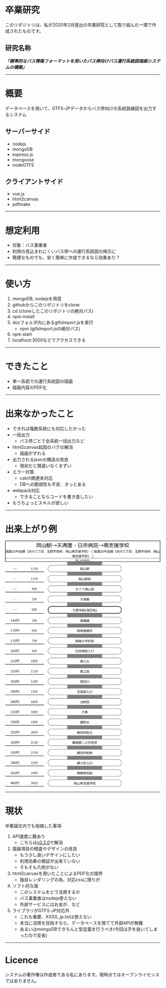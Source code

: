
# 卒業研究
このリポジトリは、私が2020年2月提出の卒業研究として取り組んだ一環で作成されたものです。

## 研究名称
***「標準的なバス情報フォーマットを用いたバス停向けバス運行系統図描画システムの構築」***

---------------------------------------------

# 概要
データベースを用いて、GTFS-JPデータからバス停向けの系統路線図を出力するシステム

## サーバーサイド
- nodejs
- mongoDB
- express.js
- mongoose
- nodeGTFS

## クライアントサイド
- vue.js
- html2canvas
- pdfmake

---------------------------------------------
# 想定利用
- 対象：バス事業者
- 利用の見込まれにくいバス停への運行系統図の掲示に
- 簡便なものでも、安く簡単に作成できるなら効果あり？

---------------------------------------------
# 使い方
1. mongoDB, nodejsを用意
1. githubからこのリポジトリをclone
1. cd (cloneしたこのリポジトリの絶対パス)
1. npm install
1. docフォルダ内にあるgtfsImport.jsを実行
    - npm (gtfsImport.jsの絶対パス)
1. npm start
1. localhost:3000などでアクセスできる

---------------------------------------------

# できたこと
- 単一系統での運行系統図の描画
- 描画内容のPDF化

---------------------------------------------

# 出来なかったこと
- できれば複数系統にも対応したかった
- 一括出力
    - バス停ごとで全系統一括出力など
- html2canvas起因のバグの解消
    - 描画がずれる
- 出力されるjsonの構造の改良
    - 現状だと間違いなくまずい
- エラー対策
    - catch関連未対応
    - DBへの脆弱性も不安、きっとある
- webpack対応
    - できることならコードを書き直したい
- もうちょっとスキルが欲しい
---------------------------------------------
# 出来上がり例
![両備バスGTFSで作成したサンプル](doc/BSIsample01_20200120.png)

---------------------------------------------

# 現状
卒業論文内でも指摘した事項
1. API速度に難あり
    - こちらは[v0.2.0](https://github.com/busroutemap/Bus-Stops-Information-from-GTFS/releases/tag/0.2.0)で解消
1. 描画項目の精査やデザインの改良
    - もう少し良いデザインにしたい
    - 利用効果の検証が出来ていない
    - そもそも凡例がない
1. html2canvasを用いたことによるPDF化の限界
    - 独自レンダリングの為、対応cssに限りが
1. ソフト的な面
    - このシステムをどう活用するか
    - バス事業者はnodejs使えない
    - 外部サービスにはお金が、など
1. ライブラリがGTFS-JP対応外
    - これも重要、XXXX_jp.txtは使えない
    - 本当に活用を目指すなら、データベースを捨てて外部APIが無難
    - あるいはmongoDBできちんと型定義を行うべき(今回は手を抜いてしまったので反省)

---------------------------------------------
# Licence
システムの著作権は作成者である私にあります。現時点ではオープンライセンスではありません。
